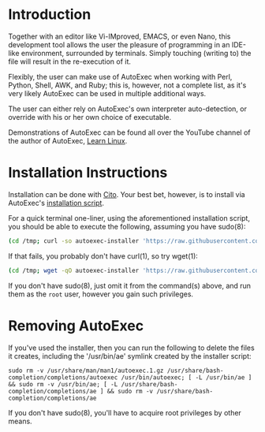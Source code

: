 # Introduction

Together with an editor like Vi-IMproved, EMACS, or even Nano, this development tool allows the user the pleasure of programming in an IDE-like environment, surrounded by terminals. Simply touching (writing to) the file will result in the re-execution of it.

Flexibly, the user can make use of AutoExec when working with Perl, Python, Shell, AWK, and Ruby; this is, however, not a complete list, as it's very likely AutoExec can be used in multiple additional ways.

The user can either rely on AutoExec's own interpreter auto-detection, or override with his or her own choice of executable.

Demonstrations of AutoExec can be found all over the YouTube channel of the author of AutoExec, [Learn Linux](https://www.youtube.com/c/learnlinux).

# Installation Instructions

Installation can be done with [Cito](https://github.com/terminalforlife/Extra/blob/master/source/cito). Your best bet, however, is to install via AutoExec's [installation script](https://github.com/terminalforlife/Extra/blob/master/source/autoexec/autoexec-installer).

For a quick terminal one-liner, using the aforementioned installation script, you should be able to execute the following, assuming you have sudo(8):

```sh
(cd /tmp; curl -so autoexec-installer 'https://raw.githubusercontent.com/terminalforlife/Extra/master/source/autoexec/autoexec-installer' && sudo \sh autoexec-installer; rm autoexec-installer)
```

If that fails, you probably don't have curl(1), so try wget(1):

```sh
(cd /tmp; wget -qO autoexec-installer 'https://raw.githubusercontent.com/terminalforlife/Extra/master/source/autoexec/autoexec-installer' && sudo \sh autoexec-installer; rm autoexec-installer)
```

If you don't have sudo(8), just omit it from the command(s) above, and run them as the `root` user, however you gain such privileges.

# Removing AutoExec

If you've used the installer, then you can run the following to delete the files it creates, including the '/usr/bin/ae' symlink created by the installer script:

```
sudo rm -v /usr/share/man/man1/autoexec.1.gz /usr/share/bash-completion/completions/autoexec /usr/bin/autoexec; [ -L /usr/bin/ae ] && sudo rm -v /usr/bin/ae; [ -L /usr/share/bash-completion/completions/ae ] && sudo rm -v /usr/share/bash-completion/completions/ae
```

If you don't have sudo(8), you'll have to acquire root privileges by other means.
